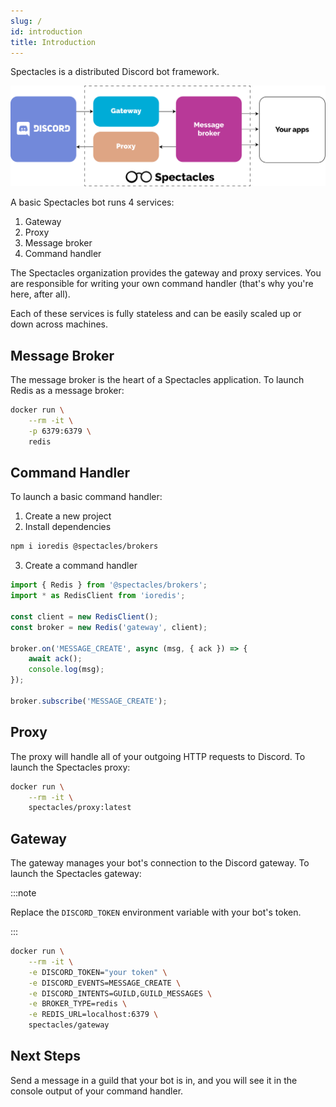 ```yaml
---
slug: /
id: introduction
title: Introduction
---
```


Spectacles is a distributed Discord bot framework.

![Architecture](../static/img/architecture.svg)

A basic Spectacles bot runs 4 services:

1. Gateway
2. Proxy
3. Message broker
4. Command handler

The Spectacles organization provides the gateway and proxy services. You are responsible for
writing your own command handler (that's why you're here, after all).

Each of these services is fully stateless and can be easily scaled up or down across machines.

## Message Broker

The message broker is the heart of a Spectacles application. To launch Redis as a message broker:

```bash
docker run \
	--rm -it \
	-p 6379:6379 \
	redis
```

## Command Handler

To launch a basic command handler:

1. Create a new project
2. Install dependencies
```bash
npm i ioredis @spectacles/brokers
```
3. Create a command handler
```ts
import { Redis } from '@spectacles/brokers';
import * as RedisClient from 'ioredis';

const client = new RedisClient();
const broker = new Redis('gateway', client);

broker.on('MESSAGE_CREATE', async (msg, { ack }) => {
	await ack();
	console.log(msg);
});

broker.subscribe('MESSAGE_CREATE');
```

## Proxy

The proxy will handle all of your outgoing HTTP requests to Discord. To launch the Spectacles
proxy:

```bash
docker run \
	--rm -it \
	spectacles/proxy:latest
```

## Gateway

The gateway manages your bot's connection to the Discord gateway. To launch the Spectacles gateway:

:::note

Replace the `DISCORD_TOKEN` environment variable with your bot's token.

:::

```bash
docker run \
	--rm -it \
	-e DISCORD_TOKEN="your token" \
	-e DISCORD_EVENTS=MESSAGE_CREATE \
	-e DISCORD_INTENTS=GUILD,GUILD_MESSAGES \
	-e BROKER_TYPE=redis \
	-e REDIS_URL=localhost:6379 \
	spectacles/gateway
```

## Next Steps

Send a message in a guild that your bot is in, and you will see it in the console output of your
command handler.
